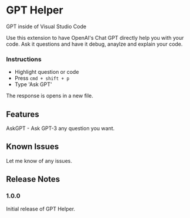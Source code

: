 # GPT Helper

GPT inside of Visual Studio Code

Use this extension to have OpenAI's Chat GPT directly help you with your code. Ask it questions and have it debug, anaylze and explain your code.

### Instructions
* Highlight question or code
* Press ```cmd + shift + p```
* Type 'Ask GPT'

The response is opens in a new file.

## Features

AskGPT - Ask GPT-3 any question you want.

## Known Issues

Let me know of any issues.

## Release Notes

### 1.0.0

Initial release of GPT Helper.
